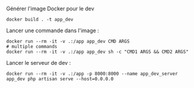 Générer l'image Docker pour le dev

    docker build . -t app_dev

Lancer une commande dans l'image :

    docker run --rm -it -v .:/app app_dev CMD ARGS
    # multiple commands
    docker run --rm -it -v .:/app app_dev sh -c "CMD1 ARGS && CMD2 ARGS"

Lancer le serveur de dev :

    docker run --rm -it -v .:/app -p 8000:8000 --name app_dev_server app_dev php artisan serve --host=0.0.0.0 
